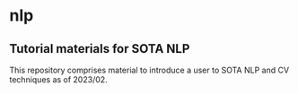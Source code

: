# nlp
## Tutorial materials for SOTA NLP
This repository comprises material to introduce a user to SOTA NLP and CV techniques as of 2023/02. 

